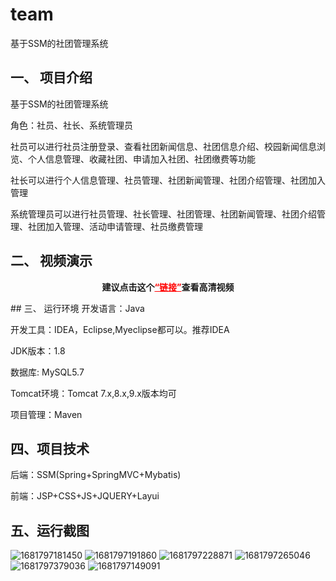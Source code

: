 # team
基于SSM的社团管理系统
## 一、 项目介绍
基于SSM的社团管理系统

角色：社员、社长、系统管理员

社员可以进行社员注册登录、查看社团新闻信息、社团信息介绍、校园新闻信息浏览、个人信息管理、收藏社团、申请加入社团、社团缴费等功能

社长可以进行个人信息管理、社员管理、社团新闻管理、社团介绍管理、社团加入管理

系统管理员可以进行社员管理、社长管理、社团管理、社团新闻管理、社团介绍管理、社团加入管理、活动申请管理、社员缴费管理
## 二、 视频演示

<p style="text-align: center;"><strong><span class="ne-text">建议点击这个</span><a style="color: #ff0000;" href="https://www.bilibili.com/video/BV1Sk4y1a7Mc/?spm_id_from=333.999.0.0&vd_source=b5789de9f485ad6d0cfaeca1ad4b230c">“链接”</a>查看高清视频</strong></p>
## 三、 运行环境
开发语言：Java

开发工具：IDEA，Eclipse,Myeclipse都可以。推荐IDEA

JDK版本：1.8

数据库: MySQL5.7

Tomcat环境：Tomcat 7.x,8.x,9.x版本均可

项目管理：Maven

## 四、项目技术
后端：SSM(Spring+SpringMVC+Mybatis)

前端：JSP+CSS+JS+JQUERY+Layui
## 五、运行截图

![1681797181450](https://user-images.githubusercontent.com/124327024/234510096-e358d340-2bee-4a0b-9eb6-c4a5eb888c06.jpg)
![1681797191860](https://user-images.githubusercontent.com/124327024/234510110-f53803a4-0135-45cf-8571-901879b621ed.jpg)
![1681797228871](https://user-images.githubusercontent.com/124327024/234510117-22116d73-c2fa-4414-9d38-ec92cc9b04cf.jpg)
![1681797265046](https://user-images.githubusercontent.com/124327024/234510123-1f79f644-3162-4923-ab7b-8d02ca9d7eed.jpg)
![1681797379036](https://user-images.githubusercontent.com/124327024/234510127-9c68eefa-5744-44a9-bd38-dae6474f2b71.jpg)
![1681797149091](https://user-images.githubusercontent.com/124327024/234510131-2e36e3ec-cdbf-4207-a2d9-46a9593f556f.jpg)
